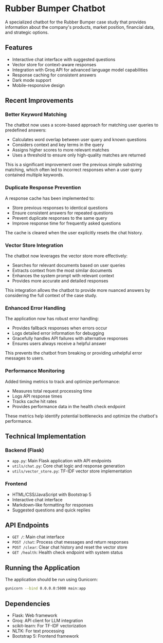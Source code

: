 # Rubber Bumper Chatbot

A specialized chatbot for the Rubber Bumper case study that provides information about the company's products, market position, financial data, and strategic options.

## Features

- Interactive chat interface with suggested questions
- Vector store for context-aware responses
- Integration with Groq API for advanced language model capabilities
- Response caching for consistent answers
- Dark mode support
- Mobile-responsive design

## Recent Improvements

### Better Keyword Matching

The chatbot now uses a score-based approach for matching user queries to predefined answers:

- Calculates word overlap between user query and known questions
- Considers context and key terms in the query
- Assigns higher scores to more relevant matches
- Uses a threshold to ensure only high-quality matches are returned

This is a significant improvement over the previous simple substring matching, which often led to incorrect responses when a user query contained multiple keywords.

### Duplicate Response Prevention

A response cache has been implemented to:

- Store previous responses to identical questions
- Ensure consistent answers for repeated questions
- Prevent duplicate responses to the same query
- Improve response time for frequently asked questions

The cache is cleared when the user explicitly resets the chat history.

### Vector Store Integration

The chatbot now leverages the vector store more effectively:

- Searches for relevant documents based on user queries
- Extracts context from the most similar documents
- Enhances the system prompt with relevant context
- Provides more accurate and detailed responses

This integration allows the chatbot to provide more nuanced answers by considering the full context of the case study.

### Enhanced Error Handling

The application now has robust error handling:

- Provides fallback responses when errors occur
- Logs detailed error information for debugging
- Gracefully handles API failures with alternative responses
- Ensures users always receive a helpful answer

This prevents the chatbot from breaking or providing unhelpful error messages to users.

### Performance Monitoring

Added timing metrics to track and optimize performance:

- Measures total request processing time
- Logs API response times
- Tracks cache hit rates
- Provides performance data in the health check endpoint

These metrics help identify potential bottlenecks and optimize the chatbot's performance.

## Technical Implementation

### Backend (Flask)

- `app.py`: Main Flask application with API endpoints
- `utils/chat.py`: Core chat logic and response generation
- `utils/vector_store.py`: TF-IDF vector store implementation

### Frontend

- HTML/CSS/JavaScript with Bootstrap 5
- Interactive chat interface
- Markdown-like formatting for responses
- Suggested questions and quick replies

## API Endpoints

- `GET /`: Main chat interface
- `POST /chat`: Process chat messages and return responses
- `POST /clear`: Clear chat history and reset the vector store
- `GET /health`: Health check endpoint with system status

## Running the Application

The application should be run using Gunicorn:

```bash
gunicorn --bind 0.0.0.0:5000 main:app
```

## Dependencies

- Flask: Web framework
- Groq: API client for LLM integration
- scikit-learn: For TF-IDF vectorization
- NLTK: For text processing
- Bootstrap 5: Frontend framework

